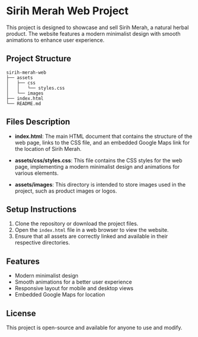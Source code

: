 # Sirih Merah Web Project

This project is designed to showcase and sell Sirih Merah, a natural herbal product. The website features a modern minimalist design with smooth animations to enhance user experience.

## Project Structure

```
sirih-merah-web
├── assets
│   ├── css
│   │   └── styles.css
│   └── images
├── index.html
└── README.md
```

## Files Description

- **index.html**: The main HTML document that contains the structure of the web page, links to the CSS file, and an embedded Google Maps link for the location of Sirih Merah.

- **assets/css/styles.css**: This file contains the CSS styles for the web page, implementing a modern minimalist design and animations for various elements.

- **assets/images**: This directory is intended to store images used in the project, such as product images or logos.

## Setup Instructions

1. Clone the repository or download the project files.
2. Open the `index.html` file in a web browser to view the website.
3. Ensure that all assets are correctly linked and available in their respective directories.

## Features

- Modern minimalist design
- Smooth animations for a better user experience
- Responsive layout for mobile and desktop views
- Embedded Google Maps for location

## License

This project is open-source and available for anyone to use and modify.